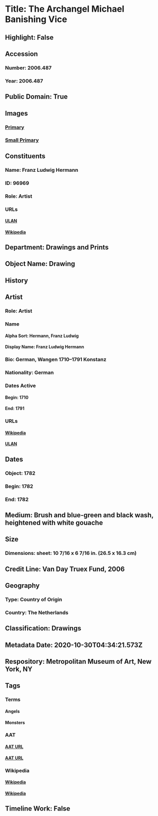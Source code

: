 # Title: The Archangel Michael Banishing Vice
## Highlight: False
## Accession
### Number: 2006.487
### Year: 2006.487
## Public Domain: True
## Images
### [Primary](https://images.metmuseum.org/CRDImages/dp/original/DP803815.jpg)
### [Small Primary](https://images.metmuseum.org/CRDImages/dp/web-large/DP803815.jpg)
## Constituents
### Name: Franz Ludwig Hermann
### ID: 96969
### Role: Artist
### URLs
#### [ULAN](http://vocab.getty.edu/page/ulan/500026793)
#### [Wikipedia](https://www.wikidata.org/wiki/Q1448089)
## Department: Drawings and Prints
## Object Name: Drawing
## History
## Artist
### Role: Artist
### Name
#### Alpha Sort: Hermann, Franz Ludwig
#### Display Name: Franz Ludwig Hermann
### Bio: German, Wangen 1710–1791 Konstanz
### Nationality: German
### Dates Active
#### Begin: 1710
#### End: 1791
### URLs
#### [Wikipedia](https://www.wikidata.org/wiki/Q1448089)
#### [ULAN](http://vocab.getty.edu/page/ulan/500026793)
## Dates
### Object: 1782
### Begin: 1782
### End: 1782
## Medium: Brush and blue-green and black wash, heightened with white gouache
## Size
### Dimensions: sheet: 10 7/16 x 6 7/16 in. (26.5 x 16.3 cm)
## Credit Line: Van Day Truex Fund, 2006
## Geography
### Type: Country of Origin
### Country: The Netherlands
## Classification: Drawings
## Metadata Date: 2020-10-30T04:34:21.573Z
## Respository: Metropolitan Museum of Art, New York, NY
## Tags
### Terms
#### Angels
#### Monsters
### AAT
#### [AAT URL](http://vocab.getty.edu/page/aat/300379004)
#### [AAT URL](http://vocab.getty.edu/page/aat/300412118)
### Wikipedia
#### [Wikipedia]()
#### [Wikipedia]()
## Timeline Work: False